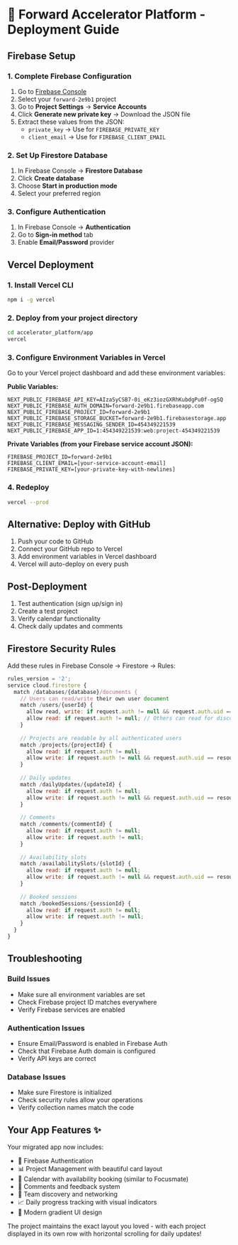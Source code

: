 # 🚀 Forward Accelerator Platform - Deployment Guide

## Firebase Setup

### 1. Complete Firebase Configuration

1. Go to [Firebase Console](https://console.firebase.google.com)
2. Select your `forward-2e9b1` project
3. Go to **Project Settings** → **Service Accounts**
4. Click **Generate new private key** → Download the JSON file
5. Extract these values from the JSON:
   - `private_key` → Use for `FIREBASE_PRIVATE_KEY`
   - `client_email` → Use for `FIREBASE_CLIENT_EMAIL`

### 2. Set Up Firestore Database

1. In Firebase Console → **Firestore Database**
2. Click **Create database**
3. Choose **Start in production mode**
4. Select your preferred region

### 3. Configure Authentication

1. In Firebase Console → **Authentication**
2. Go to **Sign-in method** tab
3. Enable **Email/Password** provider

## Vercel Deployment

### 1. Install Vercel CLI
```bash
npm i -g vercel
```

### 2. Deploy from your project directory
```bash
cd accelerator_platform/app
vercel
```

### 3. Configure Environment Variables in Vercel

Go to your Vercel project dashboard and add these environment variables:

**Public Variables:**
```
NEXT_PUBLIC_FIREBASE_API_KEY=AIzaSyCSB7-0i_eKz3iozGXRhKubdgPu0f-ogSQ
NEXT_PUBLIC_FIREBASE_AUTH_DOMAIN=forward-2e9b1.firebaseapp.com
NEXT_PUBLIC_FIREBASE_PROJECT_ID=forward-2e9b1
NEXT_PUBLIC_FIREBASE_STORAGE_BUCKET=forward-2e9b1.firebasestorage.app
NEXT_PUBLIC_FIREBASE_MESSAGING_SENDER_ID=454349221539
NEXT_PUBLIC_FIREBASE_APP_ID=1:454349221539:web:project-454349221539
```

**Private Variables (from your Firebase service account JSON):**
```
FIREBASE_PROJECT_ID=forward-2e9b1
FIREBASE_CLIENT_EMAIL=[your-service-account-email]
FIREBASE_PRIVATE_KEY=[your-private-key-with-newlines]
```

### 4. Redeploy
```bash
vercel --prod
```

## Alternative: Deploy with GitHub

1. Push your code to GitHub
2. Connect your GitHub repo to Vercel
3. Add environment variables in Vercel dashboard
4. Vercel will auto-deploy on every push

## Post-Deployment

1. Test authentication (sign up/sign in)
2. Create a test project
3. Verify calendar functionality
4. Check daily updates and comments

## Firestore Security Rules

Add these rules in Firebase Console → Firestore → Rules:

```javascript
rules_version = '2';
service cloud.firestore {
  match /databases/{database}/documents {
    // Users can read/write their own user document
    match /users/{userId} {
      allow read, write: if request.auth != null && request.auth.uid == userId;
      allow read: if request.auth != null; // Others can read for discovery
    }
    
    // Projects are readable by all authenticated users
    match /projects/{projectId} {
      allow read: if request.auth != null;
      allow write: if request.auth != null && request.auth.uid == resource.data.founderId;
    }
    
    // Daily updates
    match /dailyUpdates/{updateId} {
      allow read: if request.auth != null;
      allow write: if request.auth != null && request.auth.uid == resource.data.userId;
    }
    
    // Comments
    match /comments/{commentId} {
      allow read: if request.auth != null;
      allow write: if request.auth != null;
    }
    
    // Availability slots
    match /availabilitySlots/{slotId} {
      allow read: if request.auth != null;
      allow write: if request.auth != null && request.auth.uid == resource.data.userId;
    }
    
    // Booked sessions
    match /bookedSessions/{sessionId} {
      allow read: if request.auth != null;
      allow write: if request.auth != null;
    }
  }
}
```

## Troubleshooting

### Build Issues
- Make sure all environment variables are set
- Check Firebase project ID matches everywhere
- Verify Firebase services are enabled

### Authentication Issues
- Ensure Email/Password is enabled in Firebase Auth
- Check that Firebase Auth domain is configured
- Verify API keys are correct

### Database Issues
- Make sure Firestore is initialized
- Check security rules allow your operations
- Verify collection names match the code

## Your App Features ✨

Your migrated app now includes:
- 🔐 Firebase Authentication 
- 📊 Project Management with beautiful card layout
- 📅 Calendar with availability booking (similar to Focusmate)
- 💬 Comments and feedback system
- 👥 Team discovery and networking
- 📈 Daily progress tracking with visual indicators
- 🎨 Modern gradient UI design

The project maintains the exact layout you loved - with each project displayed in its own row with horizontal scrolling for daily updates! 